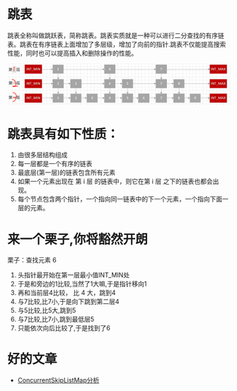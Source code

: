 # 跳表

跳表全称叫做跳跃表，简称跳表。跳表实质就是一种可以进行二分查找的有序链表。跳表在有序链表上面增加了多层级，增加了向前的指针.跳表不仅能提高搜索性能，同时也可以提高插入和删除操作的性能。

![](pics/跳表.png)

# 跳表具有如下性质：

1. 由很多层结构组成
2. 每一层都是一个有序的链表
3. 最底层(第一层)的链表包含所有元素
4. 如果一个元素出现在 第 i 层 的链表中，则它在第 i 层 之下的链表也都会出现。
5. 每个节点包含两个指针，一个指向同一链表中的下一个元素，一个指向下面一层的元素。

# 来一个栗子,你将豁然开朗

栗子：查找元素 6

1. 头指针最开始在第一层最小值INT_MIN处
2. 于是和旁边的1比较,当然了1大嘛,于是指针移向1
3. 再和当前层4比较， 比 4 大，跳到4
4. 与7比较,比7小,于是向下跳到第二层4
5. 与5比较,比5大,跳到5
6. 与7比较,比7小,跳到最低层5
7. 只能依次向后比较了,于是找到了6

# 好的文章

- [ConcurrentSkipListMap分析](https://www.2cto.com/kf/201212/175026.html)